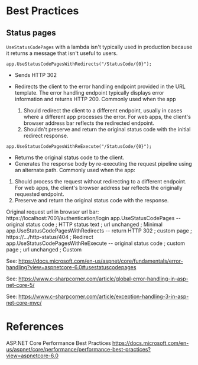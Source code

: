 # Best Practices

## Status pages

`UseStatusCodePages` with a lambda isn't typically used in production because it returns a message that isn't useful to users.

`app.UseStatusCodePagesWithRedirects("/StatusCode/{0}");`
- Sends HTTP 302
- Redirects the client to the error handling endpoint provided in the URL template. 
  The error handling endpoint typically displays error information and returns HTTP 200.
Commonly used when the app

    1.  Should redirect the client to a different endpoint, usually in cases where a different app processes the error. For web apps, the client's browser address bar reflects the redirected endpoint.
    2.  Shouldn't preserve and return the original status code with the initial redirect response.

`app.UseStatusCodePagesWithReExecute("/StatusCode/{0}");`
- Returns the original status code to the client.
- Generates the response body by re-executing the request pipeline using an alternate path.
Commonly used when the app:
1.  Should process the request without redirecting to a different endpoint. 
    For web apps, the client's browser address bar reflects the originally requested endpoint.
2.  Preserve and return the original status code with the response.

Original request url in browser url bar: https://localhost:7001/authentication/login
app.UseStatusCodePages              -- original status code ; HTTP status text  ; url unchanged               ; Minimal
app.UseStatusCodePagesWithRedirects -- return HTTP 302      ; custom page       ; https://.../http-status/404 ; Redirect
app.UseStatusCodePagesWithReExecute -- original status code ; custom page       ; url unchanged               ; Custom


See: https://docs.microsoft.com/en-us/aspnet/core/fundamentals/error-handling?view=aspnetcore-6.0#usestatuscodepages

See: https://www.c-sharpcorner.com/article/global-error-handling-in-asp-net-core-5/

See: https://www.c-sharpcorner.com/article/exception-handling-3-in-asp-net-core-mvc/




# References

ASP.NET Core Performance Best Practices
https://docs.microsoft.com/en-us/aspnet/core/performance/performance-best-practices?view=aspnetcore-6.0